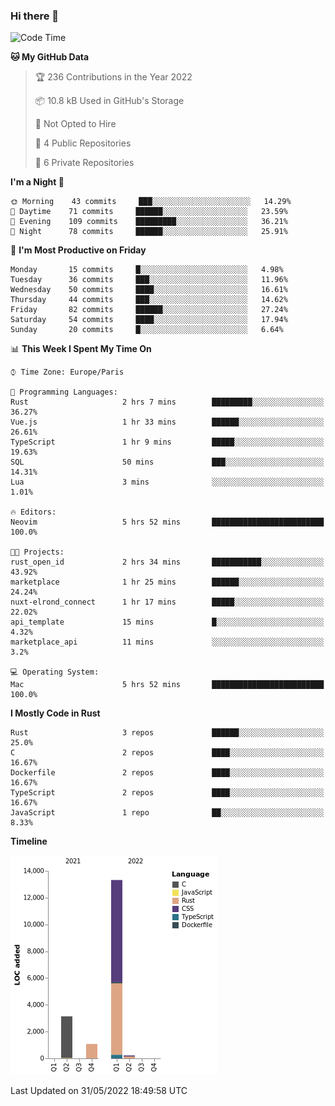 ### Hi there 👋

<!--START_SECTION:waka-->
![Code Time](http://img.shields.io/badge/Code%20Time-0%20secs-blue)

**🐱 My GitHub Data** 

> 🏆 236 Contributions in the Year 2022
 > 
> 📦 10.8 kB Used in GitHub's Storage 
 > 
> 🚫 Not Opted to Hire
 > 
> 📜 4 Public Repositories 
 > 
> 🔑 6 Private Repositories  
 > 
**I'm a Night 🦉** 

```text
🌞 Morning    43 commits     ███░░░░░░░░░░░░░░░░░░░░░░   14.29% 
🌆 Daytime    71 commits     ██████░░░░░░░░░░░░░░░░░░░   23.59% 
🌃 Evening    109 commits    █████████░░░░░░░░░░░░░░░░   36.21% 
🌙 Night      78 commits     ██████░░░░░░░░░░░░░░░░░░░   25.91%

```
📅 **I'm Most Productive on Friday** 

```text
Monday       15 commits     █░░░░░░░░░░░░░░░░░░░░░░░░   4.98% 
Tuesday      36 commits     ███░░░░░░░░░░░░░░░░░░░░░░   11.96% 
Wednesday    50 commits     ████░░░░░░░░░░░░░░░░░░░░░   16.61% 
Thursday     44 commits     ███░░░░░░░░░░░░░░░░░░░░░░   14.62% 
Friday       82 commits     ██████░░░░░░░░░░░░░░░░░░░   27.24% 
Saturday     54 commits     ████░░░░░░░░░░░░░░░░░░░░░   17.94% 
Sunday       20 commits     █░░░░░░░░░░░░░░░░░░░░░░░░   6.64%

```


📊 **This Week I Spent My Time On** 

```text
⌚︎ Time Zone: Europe/Paris

💬 Programming Languages: 
Rust                     2 hrs 7 mins        █████████░░░░░░░░░░░░░░░░   36.27% 
Vue.js                   1 hr 33 mins        ██████░░░░░░░░░░░░░░░░░░░   26.61% 
TypeScript               1 hr 9 mins         █████░░░░░░░░░░░░░░░░░░░░   19.63% 
SQL                      50 mins             ███░░░░░░░░░░░░░░░░░░░░░░   14.31% 
Lua                      3 mins              ░░░░░░░░░░░░░░░░░░░░░░░░░   1.01%

🔥 Editors: 
Neovim                   5 hrs 52 mins       █████████████████████████   100.0%

🐱‍💻 Projects: 
rust_open_id             2 hrs 34 mins       ███████████░░░░░░░░░░░░░░   43.92% 
marketplace              1 hr 25 mins        ██████░░░░░░░░░░░░░░░░░░░   24.24% 
nuxt-elrond_connect      1 hr 17 mins        █████░░░░░░░░░░░░░░░░░░░░   22.02% 
api_template             15 mins             █░░░░░░░░░░░░░░░░░░░░░░░░   4.32% 
marketplace_api          11 mins             ░░░░░░░░░░░░░░░░░░░░░░░░░   3.2%

💻 Operating System: 
Mac                      5 hrs 52 mins       █████████████████████████   100.0%

```

**I Mostly Code in Rust** 

```text
Rust                     3 repos             ██████░░░░░░░░░░░░░░░░░░░   25.0% 
C                        2 repos             ████░░░░░░░░░░░░░░░░░░░░░   16.67% 
Dockerfile               2 repos             ████░░░░░░░░░░░░░░░░░░░░░   16.67% 
TypeScript               2 repos             ████░░░░░░░░░░░░░░░░░░░░░   16.67% 
JavaScript               1 repo              ██░░░░░░░░░░░░░░░░░░░░░░░   8.33%

```


**Timeline**

![Chart not found](https://raw.githubusercontent.com/nu-wa/nu-wa/main/charts/bar_graph.png) 


 Last Updated on 31/05/2022 18:49:58 UTC
<!--END_SECTION:waka-->

<!--
**nu-wa/nu-wa** is a ✨ _special_ ✨ repository because its `README.md` (this file) appears on your GitHub profile.

Here are some ideas to get you started:

- 🔭 I’m currently working on ...
- 🌱 I’m currently learning ...
- 👯 I’m looking to collaborate on ...
- 🤔 I’m looking for help with ...
- 💬 Ask me about ...
- 📫 How to reach me: ...
- 😄 Pronouns: ...
- ⚡ Fun fact: ...
-->
